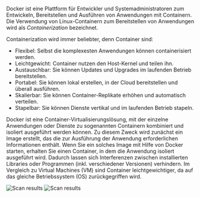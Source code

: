 Docker ist eine Plattform für Entwickler und Systemadministratoren zum Entwickeln, Bereitstellen und Ausführen von Anwendungen mit Containern. Die Verwendung von Linux-Containern zum Bereitstellen von Anwendungen wird als _Containerization_ bezeichnet.

Containerization wird immer beliebter, denn Container sind:

- Flexibel: Selbst die komplexesten Anwendungen können containerisiert werden.
- Leichtgewicht: Container nutzen den Host-Kernel und teilen ihn.
- Austauschbar: Sie können Updates und Upgrades im laufenden Betrieb bereitstellen.
- Portabel: Sie können lokal erstellen, in der Cloud bereitstellen und überall ausführen.
- Skalierbar: Sie können Container-Replikate erhöhen und automatisch verteilen.
- Stapelbar: Sie können Dienste vertikal und im laufenden Betrieb stapeln.

Docker ist eine Container-Virtualisierungslösung, mit der einzelne Anwendungen oder Dienste zu sogenannten Containern kombiniert und isoliert ausgeführt werden können. Zu diesem Zweck wird zunächst ein Image erstellt, das die zur Ausführung der Anwendung erforderlichen Informationen enthält. Wenn Sie ein solches Image mit Hilfe von Docker starten, erhalten Sie einen Container, in dem die Anwendung isoliert ausgeführt wird. Dadurch lassen sich Interferenzen zwischen installierten Libraries oder Programmen (inkl. verschiedener Versionen) verhindern. Im Vergleich zu Virtual Machines (VM) sind Container leichtgewichtiger, da auf das gleiche Betriebssystem (OS) zurückgegriffen wird.

![Scan results](../assets/VM.png)
![Scan results](../assets/Docker.png)
